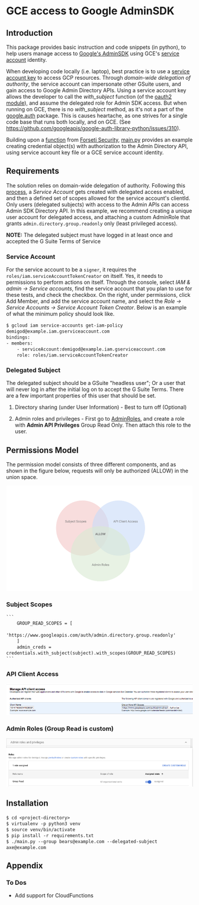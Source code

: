 # GCE access to Google AdminSDK


## Introduction 

This package provides basic instruction and code snippets (in python), to help users manage access to [Google's AdminSDK](https://developers.google.com/admin-sdk/) using GCE's [service account](https://cloud.google.com/compute/docs/access/create-enable-service-accounts-for-instances) identity. 

When developing code locally (i.e. laptop), best practice is to use a [service account key](https://cloud.google.com/iam/docs/creating-managing-service-account-keys) to access GCP resources. Through _domain-wide delegation of authority_, the service account can impersonate other GSuite users, and gain access to Google Admin Directory APIs. Using a service account key allows the developer to call the _with_subject_ function (of the [oauth2 module](https://google-auth.readthedocs.io/en/latest/reference/google.oauth2.service_account.html)), and assume the delegated role for Admin SDK access. But when running on GCE, there is no _with_subject_ method, as it's not a part of the [google.auth](https://google-auth.readthedocs.io/en/latest/reference/google.auth.html#google.auth.default) package. This is causes heartache, as one strives for a single code base that runs both locally, and on GCE. (See https://github.com/googleapis/google-auth-library-python/issues/310).

Building upon a [function](https://github.com/GoogleCloudPlatform/forseti-security/blob/c8d1485e5c88673d8c6190ba0e9a7c22013db385/google/cloud/forseti/common/gcp_api/api_helpers.py#L29-L66) from [Forseti Security](https://forsetisecurity.org/), [main.py](./main.py) provides an example creating credential object(s) with authorization to the Admin Directory API, using service account key file or a GCE service account identity. 


## Requirements

The solution relies on domain-wide delegation of authority. Following this [process](https://developers.google.com/admin-sdk/directory/v1/guides/delegation), a _Service Account_ gets created with delegated access enabled, and then a defined set of scopes allowed for the service account's clientId. Only users (delegated subjects) with access to the Admin APIs can access Admin SDK Directory API. In this example, we recommend creating a unique user account for delegated access, and attaching a custom AdminRole that grants `admin.directory.group.readonly` only (least privileged access). 

  **NOTE:** The delegated subject must have logged in at least once and accepted the G Suite Terms of Service

### Service Account

For the service account to be a `signer`, it requires the `roles/iam.serviceAccountTokenCreator` on itself. Yes, it needs to permissions to perform actions on itself. Through the console, select _IAM & admin -> Service accounts_, find the service account that you plan to use for these tests, and check the checkbox. On the right, under permissions, click Add Member, and add the service account name, and select the _Role -> Service Accounts -> Service Account Token Creator_. Below is an example of what the minimum policy should look like. 

	$ gcloud iam service-accounts get-iam-policy demigod@example.iam.gserviceaccount.com
	bindings:
	- members:
  		- serviceAccount:demigod@example.iam.gserviceaccount.com
  		role: roles/iam.serviceAccountTokenCreator


### Delegated Subject 

The delegated subject should be a GSuite "headless user"; Or a user that will never log in after the initial log on to accept the G Suite Terms. There are a few important properties of this user that should be set. 

  1. Directory sharing (under User Information) - Best to turn off (Optional)

  2. Admin roles and privileges - First go to [AdminRoles](https://support.google.com/a/answer/2406043?hl=en), and create a role with **Admin API Privileges** Group Read Only. Then attach this role to the user. 

## Permissions Model 

The permission model consists of three different components, and as shown in the figure below, requests will only be authorized (ALLOW) in the union space. 

![](./pics/permission_model.png "Permission model")

### Subject Scopes 
	```
		GROUP_READ_SCOPES = [
    		'https://www.googleapis.com/auth/admin.directory.group.readonly'
		]
		admin_creds = credentials.with_subject(subject).with_scopes(GROUP_READ_SCOPES)
	```

### API Client Access

![](./pics/api_access.png "API Access")

### Admin Roles (Group Read is custom)

![](./pics/admin_role.png "Admin Role")

## Installation 

	$ cd <project-directory>
	$ virtualenv -p python3 venv
	$ source venv/bin/activate
	$ pip install -r requirements.txt  
	$ ./main.py --group bears@example.com --delegated-subject axe@example.com

## Appendix

### To Dos 
- Add support for CloudFunctions








